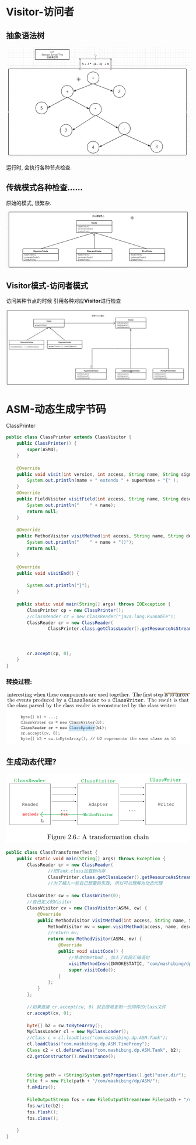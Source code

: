 # Visitor-访问者

## 抽象语法树

![image-20211105164459916](https://raw.githubusercontent.com/handsomeyi/Pics/master/image-20211105164459916.png)

运行时, 会执行各种节点检查. 





## 传统模式各种检查......

原始的模式, 很繁杂.

![image-20211105164837681](https://raw.githubusercontent.com/handsomeyi/Pics/master/image-20211105164837681.png)



## Visitor模式-访问者模式

访问某种节点的时候 引用各种对应**Visitor**进行检查

![image-20211105165007634](https://raw.githubusercontent.com/handsomeyi/Pics/master/image-20211105165007634.png)





# ASM-动态生成字节码



ClassPrinter 

```java
public class ClassPrinter extends ClassVisitor {
    public ClassPrinter() {
        super(ASM4);
    }

    @Override
    public void visit(int version, int access, String name, String signature, String superName, String[] interfaces) {
        System.out.println(name + " extends " + superName + "{" );
    }
    @Override
    public FieldVisitor visitField(int access, String name, String descriptor, String signature, Object value) {
        System.out.println("    " + name);
        return null;
    }

    @Override
    public MethodVisitor visitMethod(int access, String name, String descriptor, String signature, String[] exceptions) {
        System.out.println("    " + name + "()");
        return null;
    }

    @Override
    public void visitEnd() {

        System.out.println("}");
    }

    public static void main(String[] args) throws IOException {
        ClassPrinter cp = new ClassPrinter();
        //ClassReader cr = new ClassReader("java.lang.Runnable");
        ClassReader cr = new ClassReader(
                ClassPrinter.class.getClassLoader().getResourceAsStream("com/mashibing/dp/ASM/T1.class"));



        cr.accept(cp, 0);
    }
}
```



### 转换过程:

![image-20211105172251799](https://raw.githubusercontent.com/handsomeyi/Pics/master/image-20211105172251799.png)



## 生成动态代理?



![image-20211105183831916](https://raw.githubusercontent.com/handsomeyi/Pics/master/image-20211105183831916.png)

```java
public class ClassTransformerTest {
    public static void main(String[] args) throws Exception {
        ClassReader cr = new ClassReader(
                //把Tank.class加载到内存
                ClassPrinter.class.getClassLoader().getResourceAsStream("com/mashibing/dp/ASM/Tank.class"));
                //为了植入一些自己想要的东西, 所以可以理解为动态代理

        ClassWriter cw = new ClassWriter(0);
        //自己定义的Visitor
        ClassVisitor cv = new ClassVisitor(ASM4, cw) {
            @Override
            public MethodVisitor visitMethod(int access, String name, String descriptor, String signature, String[] exceptions) {
                MethodVisitor mv = super.visitMethod(access, name, descriptor, signature, exceptions);
                //return mv;
                return new MethodVisitor(ASM4, mv) {
                    @Override
                    public void visitCode() {
                        //修改的method , 加入了此段汇编语句 
                        visitMethodInsn(INVOKESTATIC, "com/mashibing/dp/ASM/TimeProxy","before", "()V", false);
                        super.visitCode();
                    }
                };
            }
        };

        //如果直接 cr.accept(cw, 0) 就会原地复制一份同样的class文件
        cr.accept(cv, 0);
        
        byte[] b2 = cw.toByteArray();
        MyClassLoader cl = new MyClassLoader();
        //Class c = cl.loadClass("com.mashibing.dp.ASM.Tank");
        cl.loadClass("com.mashibing.dp.ASM.TimeProxy");
        Class c2 = cl.defineClass("com.mashibing.dp.ASM.Tank", b2);
        c2.getConstructor().newInstance();


        String path = (String)System.getProperties().get("user.dir");
        File f = new File(path + "/com/mashibing/dp/ASM/");
        f.mkdirs();

        FileOutputStream fos = new FileOutputStream(new File(path + "/com/mashibing/dp/ASM/Tank_0.class"));
        fos.write(b2);
        fos.flush();
        fos.close();

    }
}
```































